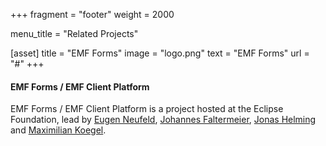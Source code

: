 +++
fragment = "footer"
weight = 2000

menu_title = "Related Projects"

[asset]
  title = "EMF Forms"
  image = "logo.png"
  text = "EMF Forms"
  url = "#"
+++

#### EMF Forms / EMF Client Platform

EMF Forms / EMF Client Platform is a project hosted at the Eclipse Foundation, lead by [Eugen Neufeld](https://projects.eclipse.org/projects/modeling.emft.emf-client/who), [Johannes Faltermeier](https://projects.eclipse.org/projects/modeling.emft.emf-client/who), [Jonas Helming](https://projects.eclipse.org/projects/modeling.emft.emf-client/who) and [Maximilian Koegel](https://projects.eclipse.org/projects/modeling.emft.emf-client/who).
